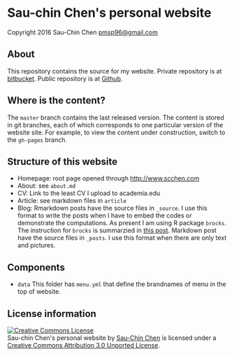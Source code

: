 # Sau-chin Chen's personal website

Copyright 2016
Sau-Chin Chen <pmsp96@gmail.com>

## About

This repository contains the source for my website. Private repository is at [bitbucket](https://bitbucket.org/). Public repository is at [Github](https://github.com/).

## Where is the content?

The `master` branch contains the last released version. The content is stored in git branches, each of which corresponds to one particular version of the website site. For example, to view the content under construction, switch to the `gh-pages` branch.

## Structure of this website

* Homepage: root page opened through http://www.scchen.com
* About: see `about.md`
* CV: Link to the least CV I upload to academia.edu
* Article: see markdown files in `article`
* Blog: Rmarkdown posts have the source files in `_source`. I use this format to write the posts when I have to embed the codes or demonstrate the computations. As present I am using R package `brocks`. The instruction for `brocks` is summarzied in [this post](https://brendanrocks.com/blogging-with-rmarkdown-knitr-jekyll/). Markdown post have the source files in `_posts`. I use this format when there are only text and pictures.

## Components
- `data` This folder has `menu.yml` that define the brandnames of menu in the top of website.

## License information

<a rel="license" href="http://creativecommons.org/licenses/by/3.0/deed.en_US"><img alt="Creative Commons License" style="border-width:0" src="http://i.creativecommons.org/l/by/3.0/88x31.png" /></a><br /><span xmlns:dct="http://purl.org/dc/terms/" property="dct:title">Sau-chin Chen's personal website</span> by <a xmlns:cc="http://creativecommons.org/ns#" href="http://osdoc.cogsci.nl" property="cc:attributionName" rel="cc:attributionURL">Sau-Chin Chen</a> is licensed under a <a rel="license" href="http://creativecommons.org/licenses/by/3.0/deed.en_US">Creative Commons Attribution 3.0 Unported License</a>.<br />
